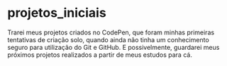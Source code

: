 # projetos_iniciais
Trarei meus projetos criados no CodePen, que foram minhas primeiras tentativas de criação solo, quando ainda não tinha um conhecimento seguro para utilização do Git e GitHub. E possivelmente, guardarei meus próximos projetos realizados a partir de meus estudos para cá.
